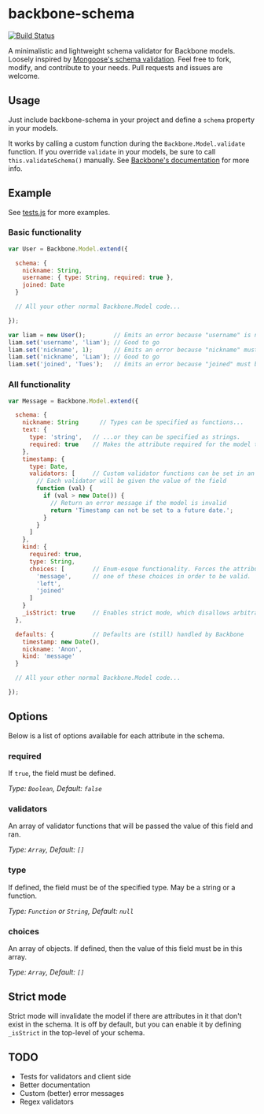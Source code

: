 backbone-schema
===============

[![Build Status](https://secure.travis-ci.org/liamcurry/backbone-schema.png)](http://travis-ci.org/liamcurry/backbone-schema)

A minimalistic and lightweight schema validator for Backbone models. Loosely
inspired by [Mongoose's schema validation](http://mongoosejs.com/docs/guide.html).
Feel free to fork, modify, and contribute to your needs. Pull requests and
issues are welcome.

Usage
-----

Just include backbone-schema in your project and define a `schema` property in
your models.

It works by calling a custom function during the `Backbone.Model.validate`
function. If you override `validate` in your models, be sure to call
`this.validateSchema()` manually. See
[Backbone's documentation](http://backbonejs.org/#Model-validate) for more
info.

Example
-------

See [tests.js](https://github.com/liamcurry/backbone-schema/blob/master/tests.js)
for more examples.

### Basic functionality
```javascript
var User = Backbone.Model.extend({

  schema: {
    nickname: String,
    username: { type: String, required: true },
    joined: Date
  }

  // All your other normal Backbone.Model code...

});

var liam = new User();        // Emits an error because "username" is not defined.
liam.set('username', 'liam'); // Good to go
liam.set('nickname', 1);      // Emits an error because "nickname" must be a string
liam.set('nickname', 'Liam'); // Good to go
liam.set('joined', 'Tues');   // Emits an error because "joined" must be a date.
```

### All functionality

```javascript
var Message = Backbone.Model.extend({

  schema: {
    nickname: String      // Types can be specified as functions...
    text: {
      type: 'string',   // ...or they can be specified as strings.
      required: true    // Makes the attribute required for the model to validate.
    },
    timestamp: {
      type: Date,
      validators: [     // Custom validator functions can be set in an array
        // Each validator will be given the value of the field
        function (val) {
          if (val > new Date()) {
            // Return an error message if the model is invalid
            return 'Timestamp can not be set to a future date.';
          }
        }
      ]
    },
    kind: {
      required: true,
      type: String,
      choices: [        // Enum-esque functionality. Forces the attribute to be
        'message',      // one of these choices in order to be valid.
        'left',
        'joined'
      ]
    }
    _isStrict: true     // Enables strict mode, which disallows arbitrary attributes
  },

  defaults: {           // Defaults are (still) handled by Backbone
    timestamp: new Date(),
    nickname: 'Anon',
    kind: 'message'
  }

  // All your other normal Backbone.Model code...

});
```

Options
-------

Below is a list of options available for each attribute in the schema.

### required

If `true`, the field must be defined.

_Type: `Boolean`, Default: `false`_

### validators

An array of validator functions that will be passed the value of this field and ran.

_Type: `Array`, Default: `[]`_

### type

If defined, the field must be of the specified type. May be a string or a function.

_Type: `Function` or `String`, Default: `null`_

### choices

An array of objects. If defined, then the value of this field must be in this array.

_Type: `Array`, Default: `[]`_

Strict mode
-----------

Strict mode will invalidate the model if there are attributes in it that don't
exist in the schema. It is off by default, but you can enable it by defining
`_isStrict` in the top-level of your schema.


## TODO

* Tests for validators and client side
* Better documentation
* Custom (better) error messages
* Regex validators
